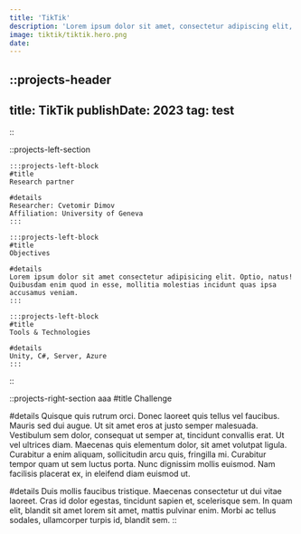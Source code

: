 ```yaml
---
title: 'TikTik'
description: 'Lorem ipsum dolor sit amet, consectetur adipiscing elit, sed do eiusmod tempor incididunt ut labore et dolore magna aliqua. Ut enim ad minim veniam, quis nostrud exercitation ullamco laboris nisi ut aliquip ex ea commodo consequat.'
image: tiktik/tiktik.hero.png
date: 
---
```


<!-- Project heading and meta info (date, type) -->
::projects-header
---
title: TikTik
publishDate: 2023
tag: test
---
::

<!-- Project gallery -->

<!-- Single project left section details -->
::projects-left-section
<!-- . Partner -->
    :::projects-left-block
    #title
    Research partner

    #details
    Researcher: Cvetomir Dimov  
    Affiliation: University of Geneva
    :::


<!-- . Objective -->
    :::projects-left-block
    #title
    Objectives

    #details
    Lorem ipsum dolor sit amet consectetur adipisicing elit. Optio, natus! Quibusdam enim quod in esse, mollitia molestias incidunt quas ipsa accusamus veniam. 
    :::

<!-- . Tools & Technologies  -->
    :::projects-left-block
    #title
    Tools & Technologies

    #details
    Unity, C#, Server, Azure  
    :::
::


<!-- . Challenge -->
::projects-right-section
aaa
#title
Challenge

#details
Quisque quis rutrum orci. Donec laoreet quis tellus vel faucibus. Mauris sed dui augue. Ut sit amet eros at justo semper malesuada. Vestibulum sem dolor, consequat ut semper at, tincidunt convallis erat. Ut vel ultrices diam. Maecenas quis elementum dolor, sit amet volutpat ligula. Curabitur a enim aliquam, sollicitudin arcu quis, fringilla mi. Curabitur tempor quam ut sem luctus porta. Nunc dignissim mollis euismod. Nam facilisis placerat ex, in eleifend diam euismod ut.

#details
Duis mollis faucibus tristique. Maecenas consectetur ut dui vitae laoreet. Cras id dolor egestas, tincidunt sapien et, scelerisque sem. In quam elit, blandit sit amet lorem sit amet, mattis pulvinar enim. Morbi ac tellus sodales, ullamcorper turpis id, blandit sem. 
::
<!-- Related projects -->
